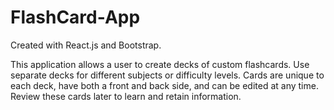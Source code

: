 # FlashCard-App

Created with React.js and Bootstrap.

This application allows a user to create decks of custom flashcards. Use separate decks for different subjects or difficulty levels. Cards are unique to each deck, have both a front and back side, and can be edited at any time. Review these cards later to learn and retain information.